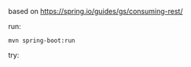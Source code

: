 based on https://spring.io/guides/gs/consuming-rest/

run: 
    
    mvn spring-boot:run

try: 
    